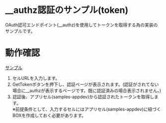 # __authz認証のサンプル(token)
OAuth認可エンドポイント(__authz)を使用してトークンを取得する為の実装のサンプルです。

# 動作確認
[サンプル](https://demo.personium.io/samples-appdev/__/01_simplest_app_implicit_flow/html/sample.html)

1. セルURLを入力します。  
1. GetTokenボタンを押下し、認証ページが表示されます。(認証がされてない場合に__authzが表示するページです。既に認証済みの場合表示されません。)  
1. 認証後、アプリセル(samples-appdev)から認証されたトークンを取得します。  
※前提条件として、入力するセルにはアプリセル(samples-appdev)に紐づくBOXを作成しておく必要があります。